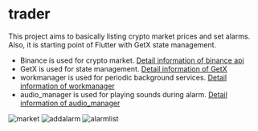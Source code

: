 # trader

This project aims to basically listing crypto market prices and set alarms. Also, it is starting point of Flutter with GetX state management.

- Binance is used for crypto market. [Detail information of binance api](https://binance-docs.github.io/apidocs/spot/en/#market-data-endpoints)
- GetX is used for state management. [Detail information of GetX](https://github.com/jonataslaw/getx)
- workmanager is used for periodic background services. [Detail information of workmanager](https://github.com/fluttercommunity/flutter_workmanager)
- audio_manager is used for playing sounds during alarm. [Detail information of audio_manager](https://github.com/jeromexiong/audio_manager)

![market](https://user-images.githubusercontent.com/29121464/137141432-e1f57f49-5a15-4fbc-be37-262fa6d634df.png)
![addalarm](https://user-images.githubusercontent.com/29121464/137141451-1ce1d3d5-e8b4-4c3b-bcde-404d2d7de036.png)
![alarmlist](https://user-images.githubusercontent.com/29121464/137141465-226e33b9-a534-43b7-b210-f2cad92601d4.png)

